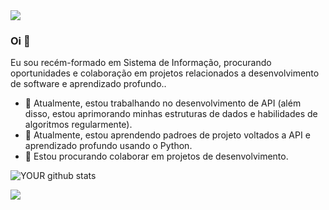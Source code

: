 <img src="https://github.com/pr2tik1/pr2tik1/blob/master/IMAGE-NAME">

### Oi 👋

Eu sou recém-formado em Sistema de Informação, procurando oportunidades e colaboração em projetos relacionados a desenvolvimento de software e aprendizado profundo..
- 🔭 Atualmente, estou trabalhando no desenvolvimento de API (além disso, estou aprimorando minhas estruturas de dados e habilidades de algoritmos regularmente).
- 🌱 Atualmente, estou aprendendo padroes de projeto voltados a API e aprendizado profundo usando o Python.
- 🤝 Estou procurando colaborar em projetos de desenvolvimento. 

![YOUR github stats](https://github-readme-stats.vercel.app/api?username=thiagosnts)

[<img src="https://img.shields.io/badge/linkedin-%230077B5.svg?&style=for-the-badge&logo=linkedin&logoColor=white" />](https://www.linkedin.com/in/thiago-santos-9b88b41b0/) 
